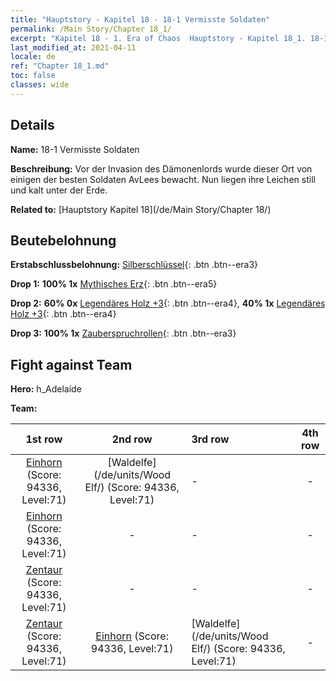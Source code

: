 ```yaml
---
title: "Hauptstory - Kapitel 18 - 18-1 Vermisste Soldaten"
permalink: /Main Story/Chapter 18_1/
excerpt: "Kapitel 18 - 1. Era of Chaos  Hauptstory - Kapitel 18_1. 18-1 Vermisste Soldaten"
last_modified_at: 2021-04-11
locale: de
ref: "Chapter 18_1.md"
toc: false
classes: wide
---
```


## Details

 **Name:** 18-1 Vermisste Soldaten

 **Beschreibung:** Vor der Invasion des Dämonenlords wurde dieser Ort von einigen der besten Soldaten AvLees bewacht. Nun liegen ihre Leichen still und kalt unter der Erde.

 **Related to:** [Hauptstory Kapitel 18](/de/Main Story/Chapter 18/)

## Beutebelohnung

 **Erstabschlussbelohnung:** [Silberschlüssel](/de/Items/con_693/){: .btn .btn--era3}

 **Drop 1:** **100% 1x** [Mythisches Erz](/de/Items/mat_61/){: .btn .btn--era5}

 **Drop 2:** **60% 0x** [Legendäres Holz +3](/de/Items/mat_55/){: .btn .btn--era4}, **40% 1x** [Legendäres Holz +3](/de/Items/mat_55/){: .btn .btn--era4}

 **Drop 3:** **100% 1x** [Zauberspruchrollen](/de/Items/con_694/){: .btn .btn--era3}


## Fight against Team
 **Hero:** h_Adelaide

 **Team:**


  | 1st row | 2nd row | 3rd row | 4th row |
  |:----:|:----:|:----|:----:|
  | [Einhorn](/de/units/Unicorn/) (Score: 94336, Level:71)  | [Waldelfe](/de/units/Wood Elf/) (Score: 94336, Level:71)  | - | - |
  | [Einhorn](/de/units/Unicorn/) (Score: 94336, Level:71)  | - | - | - |
  | [Zentaur](/de/units/Centaur/) (Score: 94336, Level:71)  | - | - | - |
  | [Zentaur](/de/units/Centaur/) (Score: 94336, Level:71)  | [Einhorn](/de/units/Unicorn/) (Score: 94336, Level:71)  | [Waldelfe](/de/units/Wood Elf/) (Score: 94336, Level:71)  | - |


